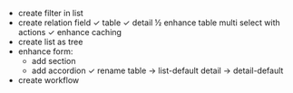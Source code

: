 -  create filter in list
-  create relation field
  ✓  table
  ✓  detail
½  enhance table multi select with actions
✓ enhance caching
-  create list as tree
-  enhance form:
   -  add section
   -  add accordion
✓ rename table  -> list-default
         detail -> detail-default
-  create workflow